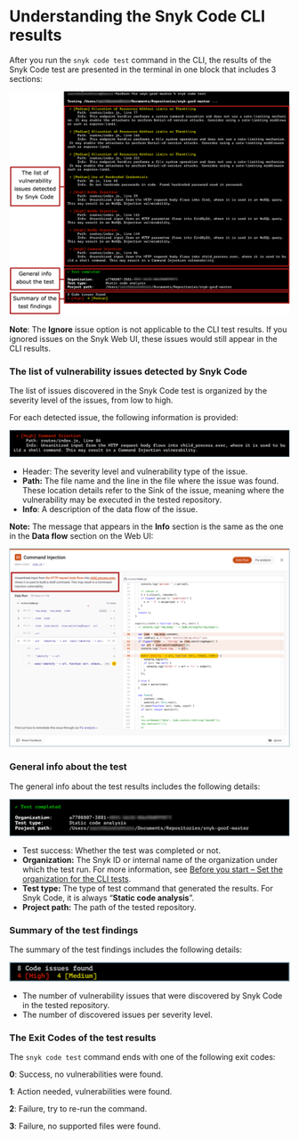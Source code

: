 # Understanding the Snyk Code CLI results

After you run the `snyk code test` command in the CLI, the results of the Snyk Code test are presented in the terminal in one block that includes 3 sections:

![](<../../../.gitbook/assets/Snyk Code - CLI - snyk code test - Results Details.png>)

**Note**: The **Ignore** issue option is not applicable to the CLI test results. If you ignored issues on the Snyk Web UI, these issues would still appear in the CLI results.

### The list of vulnerability issues detected by Snyk Code

The list of issues discovered in the Snyk Code test is organized by the severity level of the issues, from low to high.

For each detected issue, the following information is provided:

![](<../../../.gitbook/assets/Snyk Code - CLI - snyk code test - Results - Issue Details.png>)

* Header: The severity level and vulnerability type of the issue.
* **Path:** The file name and the line in the file where the issue was found. These location details refer to the Sink of the issue, meaning where the vulnerability may be executed in the tested repository.
* **Info**: A description of the data flow of the issue.

**Note:** The message that appears in the **Info** section is the same as the one in the **Data flow** section on the Web UI:

![](<../../../.gitbook/assets/Snyk Code - CLI - snyk code test - Results - Issue Details - in the Web UI.png>)

### General info about the test

The general info about the test results includes the following details:

![](<../../../.gitbook/assets/Snyk Code - CLI - snyk code test - Results - General test info.png>)

* Test success: Whether the test was completed or not.
* **Organization:** The Snyk ID or internal name of the organization under which the test run. For more information, see [Before you start – Set the organization for the CLI tests](before-you-start-set-the-organization-for-the-cli-tests/).
* **Test type:** The type of test command that generated the results. For Snyk Code, it is always “**Static code analysis**”.
* **Project path:** The path of the tested repository.&#x20;

### Summary of the test findings

The summary of the test findings includes the following details:

![](<../../../.gitbook/assets/Snyk Code - CLI - snyk code test - Results - Test summary.png>)

* The number of vulnerability issues that were discovered by Snyk Code in the tested repository.
* The number of discovered issues per severity level.

&#x20;

### The Exit Codes of the test results

The `snyk code test` command ends with one of the following exit codes:

**0**: Success, no vulnerabilities were found.

**1**: Action needed, vulnerabilities were found.

**2**: Failure, try to re-run the command.

**3**: Failure, no supported files were found.

